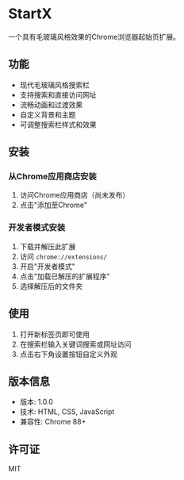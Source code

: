 # StartX

一个具有毛玻璃风格效果的Chrome浏览器起始页扩展。

## 功能

- 现代毛玻璃风格搜索栏
- 支持搜索和直接访问网址
- 流畅动画和过渡效果
- 自定义背景和主题
- 可调整搜索栏样式和效果

## 安装

### 从Chrome应用商店安装

1. 访问Chrome应用商店（尚未发布）
2. 点击"添加至Chrome"

### 开发者模式安装

1. 下载并解压此扩展
2. 访问 `chrome://extensions/`
3. 开启"开发者模式"
4. 点击"加载已解压的扩展程序"
5. 选择解压后的文件夹

## 使用

1. 打开新标签页即可使用
2. 在搜索栏输入关键词搜索或网址访问
3. 点击右下角设置按钮自定义外观

## 版本信息

- 版本: 1.0.0
- 技术: HTML, CSS, JavaScript
- 兼容性: Chrome 88+

## 许可证

MIT 